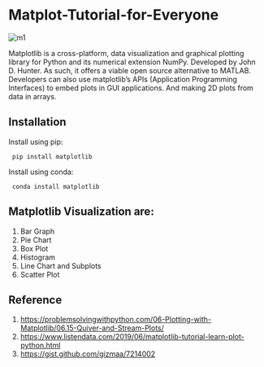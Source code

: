 # Matplot-Tutorial-for-Everyone

![m1](https://user-images.githubusercontent.com/30755050/162631774-6934dfcc-1c76-4af8-abe8-6b02e26e914d.png)


Matplotlib is a cross-platform, data visualization and graphical plotting library for Python and its numerical extension NumPy. Developed by John D. Hunter. As such, it offers a viable open source alternative to MATLAB. Developers can also use matplotlib’s APIs (Application Programming Interfaces) to embed plots in GUI applications. And making 2D plots from data in arrays.

## Installation
  Install using pip:

     pip install matplotlib

  Install using conda:

     conda install matplotlib

## Matplotlib Visualization are:
  1. Bar Graph
  2. Pie Chart
  3. Box Plot
  4. Histogram
  5. Line Chart and Subplots
  6. Scatter Plot
  
## Reference 

1. https://problemsolvingwithpython.com/06-Plotting-with-Matplotlib/06.15-Quiver-and-Stream-Plots/
2. https://www.listendata.com/2019/06/matplotlib-tutorial-learn-plot-python.html
3. https://gist.github.com/gizmaa/7214002
